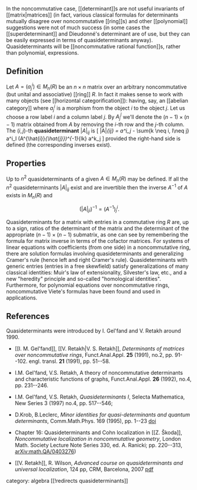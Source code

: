 In the noncommutative case, [[determinant]]s are not useful invariants of [[matrix|matrices]] (in fact, various classical formulas for determinants mutually disagree over noncommutative [[ring]]s) and other [[polynomial]] suggestions were not of much success (in some cases the [[superdeterminant]] and Dieudonn&#233;'s determinant are of use, but they can be easily expressed in terms of quasideterminants anyway). Quasideterminants will be [[noncommutative rational function]]s, rather than polynomial, expressions. 


## Definition

Let $A = (a^i_j)\in M_n(R)$ be an $n\times n$ matrix
over an arbitrary noncommutative (but unital and associative) [[ring]] $R$. In fact it makes sense to work with many objects (see [[horizontal categorification]]): having, say, an [[abelian category]] where $a^i_j$ is a morphism from the object $i$ to the object $j$. 
Let us choose a row label $i$ and a column label $j$.
By $A^{\hat{i}}_{\hat{j}}$ we'll denote the $(n-1)\times(n-1)$ matrix obtained
from $A$ by removing the $i$-th row and the $j$-th column.
The $(i,j)$-th **quasideterminant** $|A|_{ij}$ is
\[ |A|_{ij} = a^i_j -
\sum_{k \neq i, l\neq j} a^i_l  (A^{\hat{i}}_{\hat{j}})^{-1}_{lk} a^k_j
\]
provided the right-hand side is defined (the corresponding inverses exist).


## Properties

Up to $n^2$ quasideterminants of a given $A \in M_n(R)$
may be defined. If all the $n^2$ quasideterminants $|A|_{ij}$ exist
and are invertible then the inverse $A^{-1}$ of $A$ exists in
$M_n(R)$ and

$$
(|A|_{ji})^{-1} = (A^{-1})^i_j.
$$

Quasideterminants for a matrix with entries in a commutative ring $R$ are, up to a sign,
ratios of the determinant of the matrix and the determinant
of the appropriate $(n-1)\times (n-1)$ submatrix, as one can see by remembering the formula for matrix inverse in terms of the cofactor matrices. For systems of linear equations with coefficients (from one side) in a noncommutative ring, there are solution formulas involving quasideterminants and generalizing Cramer's rule (hence left and right Cramer's rule). Quasideterminants with generic entries (entries in a free skewfield) satisfy generalizations of many classical identities: Muir's law of extensionality, Silvester's law, etc., and a new "heredity" principle and so-called "homological identities". Furthermore, for polynomial equations over noncommutative rings, noncommutative Viete's formulas have been found and used in applications.


## References

Quasideterminants were introduced by I. Gel'fand and V. Retakh around 1990. 

* [[I. M. Gel'fand]], [[V. Retakh|V. S. Retakh]], _Determinants of matrices over noncommutative rings_, Funct.Anal.Appl. __25__ (1991), no.2, pp. 91--102.
engl. transl. __21__ (1991), pp. 51--58. 

* I.M. Gel'fand, V.S. Retakh, A theory of noncommutative determinants and characteristic functions of graphs, Funct.Anal.Appl. __26__ (1992), no.4, pp. 231--246.

* I.M. Gel'fand, V.S. Retakh, _Quasideterminants I_, Selecta Mathematica, New Series 3 (1997) no.4, pp. 517--546;

* D.Krob, B.Leclerc, _Minor identities for quasi-determinants and quantum determinants_, Comm.Math.Phys. 169 (1995), pp. 1--23 [doi](https://doi.org/10.1007/BF02101594)

* Chapter 16: Quasideterminants and Cohn localization in [[Z. Škoda]], _Noncommutative localization in noncommutative geometry_, London Math. Society Lecture Note Series 330, ed.  A. Ranicki; pp. 220--313, [arXiv:math.QA/0403276](http://arxiv.org/abs/math/0403276))
* [[V. Retakh]], R. Wilson, _Advanced course on quasideterminants and universal localization_,  124 pp, CRM, Barcelona, 2007 [pdf](http://castellet.cat/Publications/quaderns/Quadern41.pdf) 

category: algebra
[[!redirects quasideterminants]]
